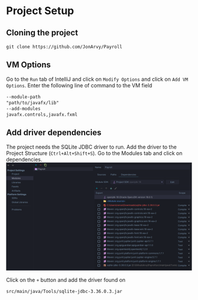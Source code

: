 # Project Setup

## Cloning the project

```shell
git clone https://github.com/JonArvy/Payroll
```

## VM Options

Go to the `Run` tab of IntelliJ and click on `Modify Options` and click on `Add VM Options`. Enter the following line of
command to the VM field

```shell
--module-path
"path/to/javafx/lib"
--add-modules
javafx.controls,javafx.fxml
```

## Add driver dependencies

The project needs the SQLite JDBC driver to run. Add the driver to the Project Structure (`Ctrl+Alt+Shift+S`). Go to the
Modules tab and click on dependencies.
![img_1.png](img_1.png)

Click on the `+` button and add the driver found on

```shell
src/main/java/Tools/sqlite-jdbc-3.36.0.3.jar
```

